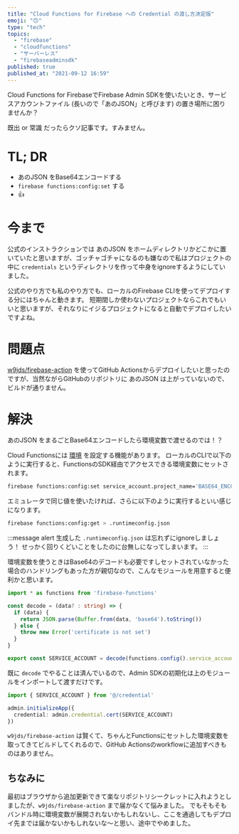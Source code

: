 ```yaml
---
title: "Cloud Functions for Firebase への Credential の渡し方決定版"
emoji: "🙃"
type: "tech"
topics:
  - "firebase"
  - "cloudfunctions"
  - "サーバーレス"
  - "firebaseadminsdk"
published: true
published_at: "2021-09-12 16:59"
---
```


Cloud Functions for FirebaseでFirebase Admin SDKを使いたいとき、サービスアカウントファイル (長いので「あのJSON」と呼びます) の置き場所に困りませんか？

既出 or 常識 だったらクソ記事です。すみません。

# TL; DR
- あのJSON をBase64エンコードする
- `firebase functions:config:set` する
- 👍

# 今まで
公式のインストラクションでは あのJSON をホームディレクトリかどこかに置いていたと思いますが、ゴッチャゴチャになるのも嫌なので私はプロジェクトの中に `credentials` というディレクトリを作って中身をignoreするようにしていました。

公式のやり方でも私のやり方でも、ローカルのFirebase CLIを使ってデプロイする分にはちゃんと動きます。
短期間しか使わないプロジェクトならこれでもいいと思いますが、それなりにイジるプロジェクトになると自動でデプロイしたいですよね。

# 問題点
[w9jds/firebase-action](https://github.com/w9jds/firebase-action) を使ってGitHub Actionsからデプロイしたいと思ったのですが、当然ながらGitHubのリポジトリに あのJSON は上がっていないので、ビルドが通りません。

# 解決
あのJSON をまるごとBase64エンコードしたら環境変数で渡せるのでは！？

Cloud Functionsには [環境](https://firebase.google.com/docs/functions/config-env) を設定する機能があります。
ローカルのCLIで以下のように実行すると、FunctionsのSDK経由でアクセスできる環境変数にセットされます。
```bash
firebase functions:config:set service_account.project_name='BASE64_ENCODED_SERVICE_ACCOUNT_KEY'
```

エミュレータで同じ値を使いたければ、さらに以下のように実行するといい感じになります。
```bash
firebase functions:config:get > .runtimeconfig.json
```

:::message alert
生成した `.runtimeconfig.json` は忘れずにignoreしましょう！
せっかく回りくどいことをしたのに台無しになってしまいます。
:::


環境変数を使うときはBase64のデコードも必要ですしセットされていなかった場合のハンドリングもあった方が親切なので、こんなモジュールを用意すると便利かと思います。
```ts
import * as functions from 'firebase-functions'

const decode = (data? : string) => {
  if (data) {
    return JSON.parse(Buffer.from(data, 'base64').toString())
  } else {
    throw new Error('certificate is not set')
  }
}

export const SERVICE_ACCOUNT = decode(functions.config().service_account.project_name)
```

既に `decode` でやることは済んでいるので、Admin SDKの初期化は上のモジュールをインポートして渡すだけです。
```ts
import { SERVICE_ACCOUNT } from '@/credential'

admin.initializeApp({
  credential: admin.credential.cert(SERVICE_ACCOUNT)
})
```

`w9jds/firebase-action` は賢くて、ちゃんとFunctionsにセットした環境変数を取ってきてビルドしてくれるので、GitHub Actionsのworkflowに追加すべきものはありません。

## ちなみに
最初はブラウザから追加更新できて楽なリポジトリシークレットに入れようとしましたが、`w9jds/firebase-action` まで届かなくて悩みました。
でもそもそもバンドル時に環境変数が展開されないかもしれないし、ここを通過してもデプロイ先までは届かないかもしれないな～と思い、途中でやめました。


